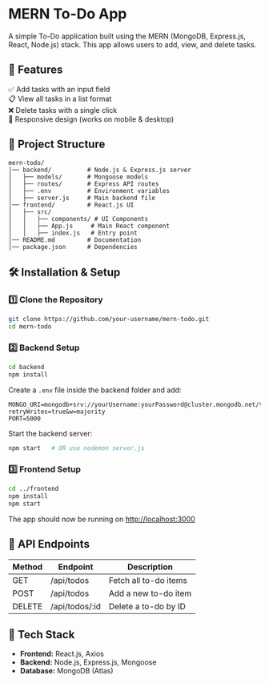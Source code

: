 # MERN To-Do App

A simple To-Do application built using the MERN (MongoDB, Express.js, React, Node.js) stack. This app allows users to add, view, and delete tasks.

## 🚀 Features

✅ Add tasks with an input field  
📋 View all tasks in a list format  
❌ Delete tasks with a single click  
📱 Responsive design (works on mobile & desktop)  

## 📂 Project Structure
```
mern-todo/
│── backend/          # Node.js & Express.js server
│   ├── models/       # Mongoose models
│   ├── routes/       # Express API routes
│   ├── .env          # Environment variables
│   ├── server.js     # Main backend file
│── frontend/         # React.js UI
│   ├── src/
│   │   ├── components/ # UI Components
│   │   ├── App.js     # Main React component
│   │   ├── index.js   # Entry point
│── README.md         # Documentation
│── package.json      # Dependencies
```

## 🛠 Installation & Setup

### 1️⃣ Clone the Repository
```sh
git clone https://github.com/your-username/mern-todo.git
cd mern-todo
```

### 2️⃣ Backend Setup
```sh
cd backend
npm install
```

Create a `.env` file inside the backend folder and add:
```env
MONGO_URI=mongodb+srv://yourUsername:yourPassword@cluster.mongodb.net/todo?retryWrites=true&w=majority
PORT=5000
```

Start the backend server:
```sh
npm start   # OR use nodemon server.js
```

### 3️⃣ Frontend Setup
```sh
cd ../frontend
npm install
npm start
```
The app should now be running on [http://localhost:3000](http://localhost:3000)

## 🔗 API Endpoints

| Method  | Endpoint        | Description           |
|---------|---------------|----------------------|
| GET     | /api/todos    | Fetch all to-do items |
| POST    | /api/todos    | Add a new to-do item |
| DELETE  | /api/todos/:id | Delete a to-do by ID |

## 🎨 Tech Stack

- **Frontend:** React.js, Axios  
- **Backend:** Node.js, Express.js, Mongoose  
- **Database:** MongoDB (Atlas)  


